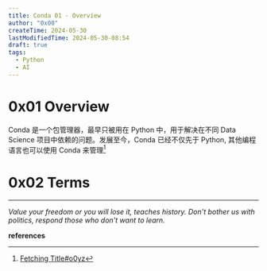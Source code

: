 ```yaml
---
title: Conda 01 - Overview
author: "0x00"
createTime: 2024-05-30
lastModifiedTime: 2024-05-30-08:54
draft: true
tags:
  - Python
  - AI
---
```


# 0x01 Overview

Conda 是一个包管理器，最早只被用在 Python 中，用于解决在不同 Data Science 项目中依赖的问题。发展至今，Conda 已经不仅先于 Python, 其他编程语言也可以使用 Conda 来管理[^1]

# 0x02 Terms



---
*Value your freedom or you will lose it, teaches history. Don't bother us with politics, respond those who don't want to learn.*

**references**

[^1]: [Fetching Title#o0yz](https://docs.conda.io/en/latest/)
[^2]: [User guide — conda 24.5.0 documentation](https://docs.conda.io/projects/conda/en/stable/user-guide/index.html)